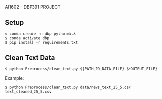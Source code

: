 AI1602 - DBP391 PROJECT

## Setup
```
$ conda create -n dbp python=3.8
$ conda activate dbp
$ pip install -r requirements.txt
```

## Clean Text Data
```
$ python Preprocess/clean_text.py ${PATH_TO_DATA_FILE} ${OUTPUT_FILE}
```

Example: 
``` 
$ python Preprocess/clean_text.py data/news_text_25_5.csv text_cleaned_25_5.csv
```
